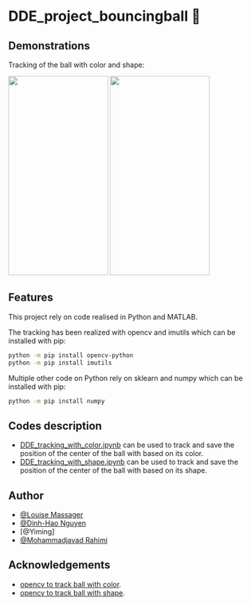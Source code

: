 # DDE_project_bouncingball 🥎


## Demonstrations
Tracking of the ball with color and shape:

<img src="tracking/TrackingResults/Color/ball1_3/video.gif" width="200" height="400"> <img src="tracking/TrackingResults/Shape/ball1_3/video.gif" width="200" height="400">

## Features

This project rely on code realised in Python and MATLAB.

The tracking has been realized with opencv and imutils which can be installed with pip:
```bash
python -m pip install opencv-python
python -m pip install imutils
```

Multiple other code on Python rely on sklearn and  numpy which can be installed with pip:
```bash
python -m pip install numpy
```

## Codes description

* [DDE_tracking_with_color.ipynb](https://github.com/LouiseMassager/DDE_project_bouncingball/blob/main/tracking/DDE_tracking_with_color.ipynb) can be used to track and save the position of the center of the ball with based on its color.
* [DDE_tracking_with_shape.ipynb](https://github.com/LouiseMassager/DDE_project_bouncingball/blob/main/tracking/DDE_tracking_with_shape.ipynb) can be used to track and save the position of the center of the ball with based on its shape.

## Author

- [@Louise Massager](https://github.com/LouiseMassager)
- [@Dinh-Hao Nguyen](https://github.com/Dinh-Hao-Nguyen)
- [@Yiming]
- [@Mohammadjavad Rahimi](https://github.com/MJSk8RAHIMI)


## Acknowledgements

- [opencv to track ball with color](https://stackoverflow.com/questions/63730808/golf-ball-tracking-in-python-opencv-with-different-color-balls).
- [opencv to track ball with shape](https://www.youtube.com/watch?v=RaCwLrKuS1w&ab_channel=CodeSavant).
